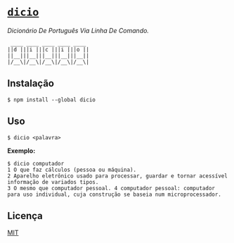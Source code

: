 # [`dicio`](http://npm.im/dicio)

*Dicionário De Português Via Linha De Comando.*

```
 ____ ____ ____ ____ ____ 
||d |||i |||c |||i |||o ||
||__|||__|||__|||__|||__||
|/__\|/__\|/__\|/__\|/__\|
```

## Instalação

```
$ npm install --global dicio
```

## Uso

```
$ dicio <palavra>
```

 **Exemplo:**

```
$ dicio computador
1 O que faz cálculos (pessoa ou máquina). 
2 Aparelho eletrônico usado para processar, guardar e tornar acessível informação de variados tipos. 
3 O mesmo que computador pessoal. 4 computador pessoal: computador para uso individual, cuja construção se baseia num microprocessador.
```

## Licença

[MIT](http://theuves.mit-license.org/)
